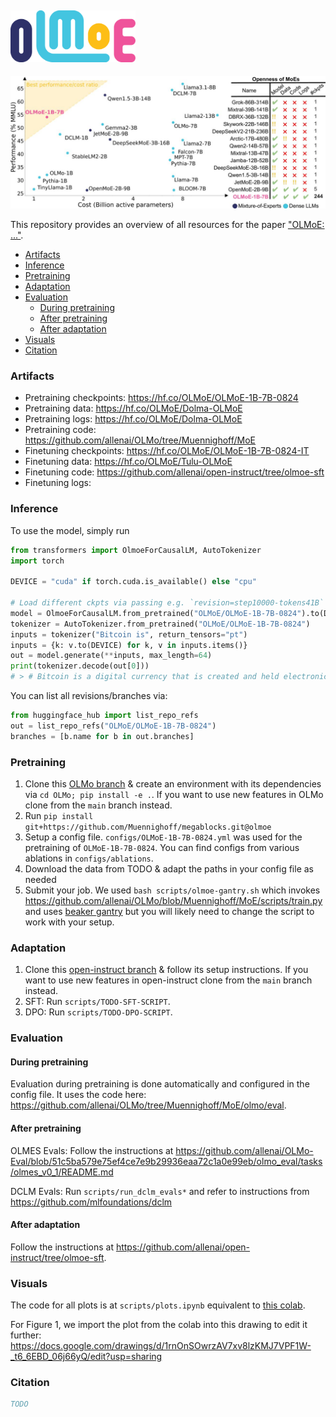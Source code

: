 ## <img src="visuals/logos/OLMoE_4.png" width="200" />


![](visuals/overview.jpg)

This repository provides an overview of all resources for the paper ["OLMoE: ..."](https://arxiv.org/abs/TODO).

- [Artifacts](#artifacts)
- [Inference](#inference)
- [Pretraining](#pretraining)
- [Adaptation](#adaptation)
- [Evaluation](#evaluation)
    - [During pretraining](#during-pretraining)
    - [After pretraining](#after-pretraining)
    - [After adaptation](#after-adaptation)
- [Visuals](#visuals)
- [Citation](#citation)

### Artifacts

- Pretraining checkpoints: https://hf.co/OLMoE/OLMoE-1B-7B-0824
- Pretraining data: https://hf.co/OLMoE/Dolma-OLMoE
- Pretraining logs: https://hf.co/OLMoE/Dolma-OLMoE
- Pretraining code: https://github.com/allenai/OLMo/tree/Muennighoff/MoE
- Finetuning checkpoints: https://hf.co/OLMoE/OLMoE-1B-7B-0824-IT
- Finetuning data: https://hf.co/OLMoE/Tulu-OLMoE
- Finetuning code: https://github.com/allenai/open-instruct/tree/olmoe-sft
- Finetuning logs:

### Inference

To use the model, simply run

```python
from transformers import OlmoeForCausalLM, AutoTokenizer
import torch

DEVICE = "cuda" if torch.cuda.is_available() else "cpu"

# Load different ckpts via passing e.g. `revision=step10000-tokens41B`
model = OlmoeForCausalLM.from_pretrained("OLMoE/OLMoE-1B-7B-0824").to(DEVICE)
tokenizer = AutoTokenizer.from_pretrained("OLMoE/OLMoE-1B-7B-0824")
inputs = tokenizer("Bitcoin is", return_tensors="pt")
inputs = {k: v.to(DEVICE) for k, v in inputs.items()}
out = model.generate(**inputs, max_length=64)
print(tokenizer.decode(out[0]))
# > # Bitcoin is a digital currency that is created and held electronically. No one controls it. Bitcoins aren’t printed, like dollars or euros – they’re produced by people and businesses running computers all around the world, using software that solves mathematical
```

You can list all revisions/branches via:
```python
from huggingface_hub import list_repo_refs
out = list_repo_refs("OLMoE/OLMoE-1B-7B-0824")
branches = [b.name for b in out.branches]
```

### Pretraining

1. Clone this [OLMo branch](https://github.com/allenai/OLMo/tree/Muennighoff/MoE) & create an environment with its dependencies via `cd OLMo; pip install -e .`. If you want to use new features in OLMo clone from the `main` branch instead.
2. Run `pip install git+https://github.com/Muennighoff/megablocks.git@olmoe`
3. Setup a config file. `configs/OLMoE-1B-7B-0824.yml` was used for the pretraining of `OLMoE-1B-7B-0824`. You can find configs from various ablations in `configs/ablations`.
4. Download the data from TODO & adapt the paths in your config file as needed
5. Submit your job. We used `bash scripts/olmoe-gantry.sh` which invokes https://github.com/allenai/OLMo/blob/Muennighoff/MoE/scripts/train.py and uses [beaker gantry](https://github.com/allenai/beaker-gantry) but you will likely need to change the script to work with your setup.

### Adaptation

1. Clone this [open-instruct branch](https://github.com/allenai/open-instruct/tree/olmoe-sft) & follow its setup instructions. If you want to use new features in open-instruct clone from the `main` branch instead.
2. SFT: Run `scripts/TODO-SFT-SCRIPT`.
3. DPO: Run `scripts/TODO-DPO-SCRIPT`.

### Evaluation

#### During pretraining

Evaluation during pretraining is done automatically and configured in the config file. It uses the code here: https://github.com/allenai/OLMo/tree/Muennighoff/MoE/olmo/eval.

#### After pretraining

OLMES Evals: Follow the instructions at https://github.com/allenai/OLMo-Eval/blob/51c5ba579e75ef4ce7e9b29936eaa72c1a0e99eb/olmo_eval/tasks/olmes_v0_1/README.md

DCLM Evals: Run `scripts/run_dclm_evals*` and refer to instructions from https://github.com/mlfoundations/dclm

#### After adaptation

Follow the instructions at https://github.com/allenai/open-instruct/tree/olmoe-sft.

### Visuals

The code for all plots is at `scripts/plots.ipynb` equivalent to [this colab](https://colab.research.google.com/drive/15PTwmoxcbrwWKG6ErY44hlJlLLKAj7Hx?usp=sharing).

For Figure 1, we import the plot from the colab into this drawing to edit it further: https://docs.google.com/drawings/d/1rnOnSOwrzAV7xv8lzKMJ7VPF1W-_t6_6EBD_06j66yQ/edit?usp=sharing

### Citation

```bibtex
TODO
```